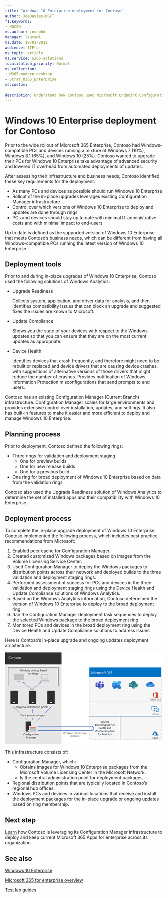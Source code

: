 ```yaml
---
title: "Windows 10 Enterprise deployment for Contoso"
author: JoeDavies-MSFT
f1.keywords:
- NOCSH
ms.author: josephd
manager: laurawi
ms.date: 10/01/2019
audience: ITPro
ms.topic: article
ms.service: o365-solutions
localization_priority: Normal
ms.collection: 
- M365-modern-desktop
- Strat_O365_Enterprise
ms.custom:

description: Understand how Contoso used Microsoft Endpoint Configuration Manager to deploy in-place upgrades for Windows 10 Enterprise.
---
```


# Windows 10 Enterprise deployment for Contoso

Prior to the wide rollout of Microsoft 365 Enterprise, Contoso had Windows-compatible PCs and devices running a mixture of Windows 7 (10%), Windows 8.1 (65%), and Windows 10 (25%). Contoso wanted to upgrade their PCs for Windows 10 Enterprise take advantage of advanced security and lowered IT overhead from automated deployments of updates. 

After assessing their infrastructure and business needs, Contoso identified these key requirements for the deployment:

- As many PCs and devices as possible should run Windows 10 Enterprise
- Rollout of the in-place upgrades leverages existing Configuration Manager infrastructure
- Control over which versions of Windows 10 Enterprise to deploy and updates are done through rings
- PCs and devices should stay up to date with minimal IT administrative costs and with minimal impact to end-users

Up to date is defined as the supported version of Windows 10 Enterprise that meets Contoso’s business needs, which can be different from having all Windows-compatible PCs running the latest version of Windows 10 Enterprise.

## Deployment tools

Prior to and during in-place upgrades of Windows 10 Enterprise, Contoso used the following solutions of Windows Analytics:

- Upgrade Readiness  

  Collects system, application, and driver data for analysis, and then identifies compatibility issues that can block an upgrade and suggested fixes the issues are known to Microsoft.

- Update Compliance  

  Shows you the state of your devices with respect to the Windows updates so that you can ensure that they are on the most current updates as appropriate.

- Device Health  

  Identifies devices that crash frequently, and therefore might need to be rebuilt or replaced and device drivers that are causing device crashes, with suggestions of alternative versions of those drivers that might reduce the number of crashes. Provides notification of Windows Information Protection misconfigurations that send prompts to end users.
 
Contoso has an existing Configuration Manager (Current Branch) infrastructure. Configuration Manager scales for large environments and provides extensive control over installation, updates, and settings. It also has built-in features to make it easier and more efficient to deploy and manage Windows 10 Enterprise.

## Planning process

Prior to deployment, Contoso defined the following rings:

- Three rings for validation and deployment staging 
  - One for preview builds 
  - One for new release builds
  - One for a previous build 
- One ring for broad deployment of Windows 10 Enterprise based on data from the validation rings

Contoso also used the Upgrade Readiness solution of Windows Analytics to determine the set of installed apps and their compatibility with Windows 10 Enterprise.

## Deployment process

To complete the in-place upgrade deployment of Windows 10 Enterprise, Contoso implemented the following process, which includes best practice recommendations from Microsoft:

1. Enabled peer cache for Configuration Manager.
2. Created customized Windows packages based on images from the Volume Licensing Service Center.
3. Used Configuration Manager to deploy the Windows packages to distribution points across their network and deployed builds to the three validation and deployment staging rings.
4. Performed assessment of success for PCs and devices in the three validation and deployment staging rings using the Device Health and Update Compliance solutions of Windows Analytics.
5. Based on the Windows Analytics information, Contoso determined the version of Windows 10 Enterprise to deploy to the broad deployment ring.
6. Ran the Configuration Manager deployment task sequences to deploy the selected Windows package to the broad deployment ring.
7. Monitored PCs and devices in the broad deployment ring using the Device Health and Update Compliance solutions to address issues.

Here is Contoso’s in-place upgrade and ongoing updates deployment architecture.

![Contoso’s Windows 10 Enterprise deployment infrastructure](../media/contoso-win10/contoso-win10-fig1.png)

This infrastructure consists of:

- Configuration Manager, which:
  - Obtains images for Windows 10 Enterprise packages from the Microsoft Volume Licensing Center in the Microsoft Network.
  - Is the central administration point for deployment packages.
- Regional distribution points that are typically located in Contoso’s regional hub offices.
- Windows PCs and devices in various locations that receive and install the deployment packages for the in-place upgrade or ongoing updates based on ring membership.

## Next step

[Learn](contoso-o365pp.md) how Contoso is leveraging its Configuration Manager infrastructure to deploy and keep current Microsoft 365 Apps for enterprise across its organization. 

## See also

[Windows 10 Enterprise](https://docs.microsoft.com/windows/deployment/)

[Microsoft 365 for enterprise overview](microsoft-365-overview.md)

[Test lab guides](m365-enterprise-test-lab-guides.md)
